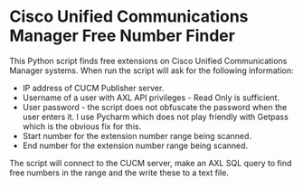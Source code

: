 # Cisco Unified Communications Manager Free Number Finder
This Python script finds free extensions on Cisco Unified Communications Manager systems.
When run the script will ask for the following information:
- IP address of CUCM Publisher server.
- Username of a user with AXL API privileges - Read Only is sufficient.
- User password - the script does not obfuscate the password when the user enters it. I use Pycharm which does not play friendly with Getpass which is the obvious fix for this.
- Start number for the extension number range being scanned.
- End number for the extension number range being scanned.

The script will connect to the CUCM server, make an AXL SQL query to find free numbers in the range and the write these to a text file.
